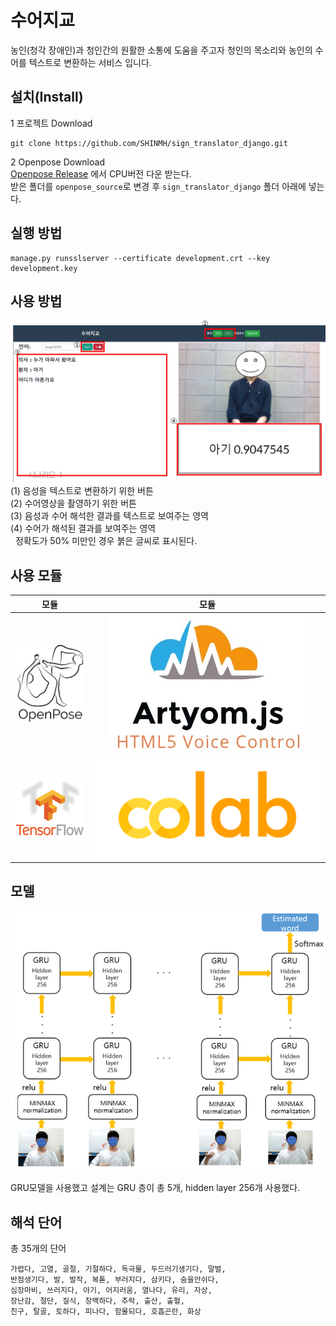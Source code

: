 # 수어지교   
농인(청각 장애인)과 청인간의 원활한 소통에 도움을 주고자 청인의 목소리와 농인의 수어를 텍스트로 변환하는 서비스 입니다.

## 설치(Install)
1 프로젝트 Download
```git
git clone https://github.com/SHINMH/sign_translator_django.git
```
2 Openpose Download    
[Openpose Release](https://github.com/CMU-Perceptual-Computing-Lab/openpose/releases) 에서 CPU버전 다운 받는다.   
받은 폴더를 `openpose_source`로 변경 후 `sign_translator_django` 폴더 아래에 넣는다.


## 실행 방법
```
manage.py runsslserver --certificate development.crt --key development.key
```

## 사용 방법
 ![사용설명](./testapp/static/assets/img/START/descripte.PNG)   
(1) 음성을 텍스트로 변환하기 위한 버튼   
(2) 수어영상을 촬영하기 위한 버튼   
(3) 음성과 수어 해석한 결과를 텍스트로 보여주는 영역   
(4) 수어가 해석된 결과를 보여주는 영역   
&nbsp; 정확도가 50% 미만인 경우 붉은 글씨로 표시된다.

## 사용 모듈
|모듈|모듈|
|:---:|:---:|
|![사진](./testapp/static/assets/img/START/openpose.jpg)|![사진](./testapp/static/assets/img/START/artyom.jpg)|
|![사진](./testapp/static/assets/img/START/tensorflow.png)|![사진](./testapp/static/assets/img/START/colab_logo.png)|

## 모델
![사진](./testapp/static/assets/img/START/model.png)   
   
GRU모델을 사용했고 설계는 GRU 층이 총 5개, hidden layer 256개 사용했다.

## 해석 단어
총 35개의 단어
```
가렵다, 고열, 골절, 기절하다, 독극물, 두드러기생기다, 말벌, 
반점생기다, 발, 발작, 복톧, 부러지다, 삼키다, 숨을안쉬다,
심장마비, 쓰러지다, 아기, 어지러움, 열나다, 유리, 자상, 
장난감, 절단, 질식, 창백하다, 추락, 출산, 출혈, 
친구, 탈골, 토하다, 피나다, 함몰되다, 호흡곤란, 화상
```